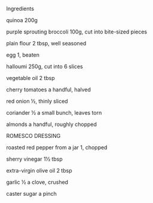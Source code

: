 Ingredients

quinoa 200g

purple sprouting broccoli 100g, cut into bite-sized pieces

plain flour 2 tbsp, well seasoned

egg 1, beaten

halloumi 250g, cut into 6 slices

vegetable oil 2 tbsp

cherry tomatoes a handful, halved

red onion ½, thinly sliced

coriander ½ a small bunch, leaves torn

almonds a handful, roughly chopped


ROMESCO DRESSING

roasted red pepper from a jar 1, chopped

sherry vinegar 1½ tbsp

extra-virgin olive oil 2 tbsp

garlic ½ a clove, crushed

caster sugar a pinch
